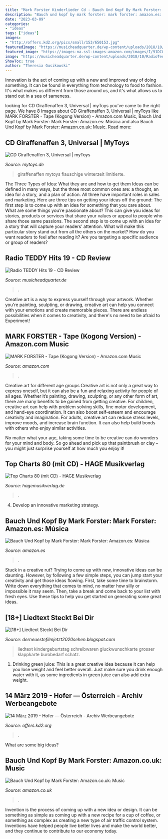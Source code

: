 ```yaml
---
title: "Mark Forster Kinderlieder Cd - Bauch Und Kopf By Mark Forster: Amazon.co.uk: Music"
description: "Bauch und kopf by mark forster: mark forster: amazon.es: música"
date: "2023-03-09"
categories:
- "ideas"
tags: ["ideas"]
images:
- "http://offers.kd2.org/pics/small/153/650153.jpg"
featuredImage: "https://musicheadquarter.de/wp-content/uploads/2018/10/RadioTeddy-768x768.jpg"
featured_image: "https://images-na.ssl-images-amazon.com/images/I/91DCO3kYdmL._AC_SY879_.jpg"
image: "https://musicheadquarter.de/wp-content/uploads/2018/10/RadioTeddy-768x768.jpg"
ShowToc: true
author: "Theresia Gusikowski"
---
```



Innovation is the act of coming up with a new and improved way of doing something. It can be found in everything from technology to food to fashion. It's what makes us different from those around us, and it's what allows us to stand out in a sea of sameness.

	

		
looking for CD Giraffenaffen 3, Universal | myToys you've came to the right page. We have 8 Images about CD Giraffenaffen 3, Universal | myToys like MARK FORSTER - Tape (Kogong Version) - Amazon.com Music, Bauch Und Kopf by Mark Forster: Mark Forster: Amazon.es: Música and also Bauch Und Kopf by Mark Forster: Amazon.co.uk: Music. Read more:
		
    
## CD Giraffenaffen 3, Universal | MyToys

<img loading=lazy src="https://mytoys.scene7.com/is/image/myToys/ext/3904242-02.jpg?wid=400&amp;hei=400&amp;fmt=jpeg&amp;qlt=25,1&amp;resMode=trilin&amp;op_usm=0.9,1,5,1" onerror="this.onerror=null;this.src='https://tse2.mm.bing.net/th?id=OIP.oOOZlBRgZeSc0WVBn_obfgAAAA&amp;pid=15.1';" alt="CD Giraffenaffen 3, Universal | myToys">

_Source: mytoys.de_

>giraffenaffen mytoys flauschige winterzeit limitierte. 

	

The Three Types of Idea: What they are and how to get them
Ideas can be defined in many ways, but the three most common ones are: a thought, an idea for a story, and a plan of action. All three have important roles in sales and marketing. Here are three tips on getting your ideas off the ground: 
The first step is to come up with an idea for something that you care about. What are some things you’re passionate about? This can give you ideas for stories, products or services that share your values or appeal to people who share those same passions. 
The second step is to come up with an idea for a story that will capture your readers’ attention. What will make this particular story stand out from all the others on the market? How do you want readers to feel after reading it? Are you targeting a specific audience or group of readers?

    
## Radio TEDDY Hits 19 - CD Review

<img loading=lazy src="https://musicheadquarter.de/wp-content/uploads/2018/10/RadioTeddy-768x768.jpg" onerror="this.onerror=null;this.src='https://tse2.mm.bing.net/th?id=OIP.KiSoW8ChCN0sDFukpKNcGgHaHa&amp;pid=15.1';" alt="Radio TEDDY Hits 19 - CD Review">

_Source: musicheadquarter.de_

>. 

	

Creative art is a way to express yourself through your artwork. Whether you're painting, sculpting, or drawing, creative art can help you connect with your emotions and create memorable pieces. There are endless possibilities when it comes to creativity, and there's no need to be afraid to Experiment!

    
## MARK FORSTER - Tape (Kogong Version) - Amazon.com Music

<img loading=lazy src="https://images-na.ssl-images-amazon.com/images/I/41lunOWgOPL._SY300_QL70_.jpg" onerror="this.onerror=null;this.src='https://tse1.mm.bing.net/th?id=OIP.w6yGlItCSvWOx1kmBkyx-AAAAA&amp;pid=15.1';" alt="MARK FORSTER - Tape (Kogong Version) - Amazon.com Music">

_Source: amazon.com_

>. 

	

Creative art for different age groups
Creative art is not only a great way to express oneself, but it can also be a fun and relaxing activity for people of all ages. Whether it’s painting, drawing, sculpting, or any other form of art, there are many benefits to be gained from getting creative.
For children, creative art can help with problem solving skills, fine motor development, and hand-eye coordination. It can also boost self-esteem and encourage creativity and imagination. For adults, creative art can reduce stress levels, improve moods, and increase brain function. It can also help build bonds with others who enjoy similar activities.

No matter what your age, taking some time to be creative can do wonders for your mind and body. So go ahead and pick up that paintbrush or clay – you might just surprise yourself at how much you enjoy it!

    
## Top Charts 80 (mit CD) - HAGE Musikverlag

<img loading=lazy src="https://www.hagemusikverlag.de/images/files/products/0000196/pics/81340_6.jpg" onerror="this.onerror=null;this.src='https://tse2.mm.bing.net/th?id=OIP.IeJIRUGn4BV691Ox1yTswwHaKe&amp;pid=15.1';" alt="Top Charts 80 (mit CD) - HAGE Musikverlag">

_Source: hagemusikverlag.de_

>. 

	

4. Develop an innovative marketing strategy.

    
## Bauch Und Kopf By Mark Forster: Mark Forster: Amazon.es: Música

<img loading=lazy src="https://images-na.ssl-images-amazon.com/images/I/515PoQQiRqL._SX466_.jpg" onerror="this.onerror=null;this.src='https://tse2.mm.bing.net/th?id=OIP.f5xri-Mo2C37cTKxkMrTaAAAAA&amp;pid=15.1';" alt="Bauch Und Kopf by Mark Forster: Mark Forster: Amazon.es: Música">

_Source: amazon.es_

>. 

	

Stuck in a creative rut? Trying to come up with new, innovative ideas can be daunting. However, by following a few simple steps, you can jump start your creativity and get those ideas flowing. First, take some time to brainstorm. Write down everything that comes to mind, no matter how silly or impossible it may seem. Then, take a break and come back to your list with fresh eyes. Use these tips to help you get started on generating some great ideas.

    
## [18+] Liedtext Steckt Bei Dir

<img loading=lazy src="https://images-na.ssl-images-amazon.com/images/I/91DCO3kYdmL._AC_SY879_.jpg" onerror="this.onerror=null;this.src='https://tse4.mm.bing.net/th?id=OIP.gdbegLDw3WIJ3ceShqo9dAHaKR&amp;pid=15.1';" alt="[18+] Liedtext Steckt Bei Dir">

_Source: derneuestefilmjetzt2020sehen.blogspot.com_

>liedtext kindergeburtstag schreibwaren gluckwunschkarte grosser klappkarte burobedarf schatz. 

	

1. Drinking green juice: This is a great creative idea because it can help you lose weight and feel better overall. Just make sure you drink enough water with it, as some ingredients in green juice can also add extra weight.

    
## 14 März 2019 - Hofer — Österreich - Archiv Werbeangebote

<img loading=lazy src="http://offers.kd2.org/pics/small/153/650153.jpg" onerror="this.onerror=null;this.src='https://tse2.mm.bing.net/th?id=OIP.OyN6DrEQ_zsp726LBcS-ywAAAA&amp;pid=15.1';" alt="14 März 2019 - Hofer — Österreich - Archiv Werbeangebote">

_Source: offers.kd2.org_

>. 

	

What are some big ideas?
 

    
## Bauch Und Kopf By Mark Forster: Amazon.co.uk: Music

<img loading=lazy src="https://images-na.ssl-images-amazon.com/images/I/51DVlElCisL._AC_.jpg" onerror="this.onerror=null;this.src='https://tse3.mm.bing.net/th?id=OIP.pWY44I9pqUOWOzXZnHvoNgHaHa&amp;pid=15.1';" alt="Bauch Und Kopf by Mark Forster: Amazon.co.uk: Music">

_Source: amazon.co.uk_

>. 

	

Invention is the process of coming up with a new idea or design. It can be something as simple as coming up with a new recipe for a cup of coffee, or something as complex as creating a new type of air traffic control system. Inventions have helped people live better lives and make the world better, and they continue to contribute to our economy today.

